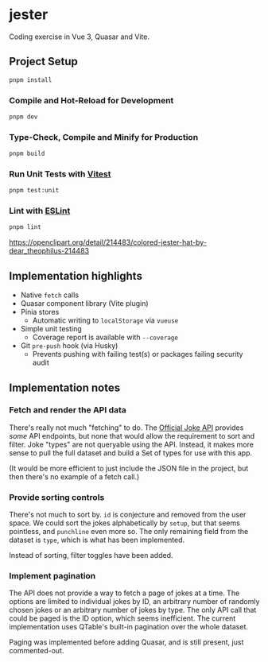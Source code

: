 # jester

Coding exercise in Vue 3, Quasar and Vite.

## Project Setup

```sh
pnpm install
```

### Compile and Hot-Reload for Development

```sh
pnpm dev
```

### Type-Check, Compile and Minify for Production

```sh
pnpm build
```

### Run Unit Tests with [Vitest](https://vitest.dev/)

```sh
pnpm test:unit
```

### Lint with [ESLint](https://eslint.org/)

```sh
pnpm lint
```

https://openclipart.org/detail/214483/colored-jester-hat-by-dear_theophilus-214483


## Implementation highlights

 - Native `fetch` calls
 - Quasar component library (Vite plugin)
 - Pinia stores 
   - Automatic writing to `localStorage` via `vueuse`
 - Simple unit testing
   - Coverage report is available with `--coverage`
 - Git `pre-push` hook (via Husky)
   - Prevents pushing with failing test(s) or packages failing security audit

## Implementation notes

### Fetch and render the API data
There's really not much "fetching" to do. The [Official Joke API](https://github.com/15Dkatz/official_joke_api/)
provides *some* API endpoints, but none that would allow the requirement to sort and filter. Joke "types" are not
queryable using the API. Instead, it makes more sense to pull the full dataset and build a Set of types for
use with this app.

(It would be more efficient to just include the JSON file in the project, but then there's no example of a fetch call.)

### Provide sorting controls
There's not much to sort by. `id` is conjecture and removed from the user space. We could sort the jokes
alphabetically by `setup`, but that seems pointless, and `punchline` even more so. The only remaining field
from the dataset is `type`, which is what has been implemented.

Instead of sorting, filter toggles have been added.

### Implement pagination
The API does not provide a way to fetch a page of jokes at a time. The options are limited to individual jokes
by ID, an arbitrary number of randomly chosen jokes or an arbitrary number of jokes by type. The only API call
that could be paged is the ID option, which seems inefficient. The current implementation uses QTable's built-in
pagination over the whole dataset.

Paging was implemented before adding Quasar, and is still present, just commented-out.
